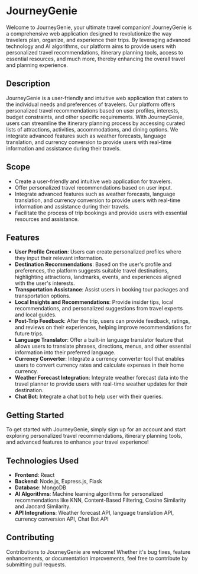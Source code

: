 # JourneyGenie

Welcome to JourneyGenie, your ultimate travel companion! JourneyGenie is a comprehensive web application designed to revolutionize the way travelers plan, organize, and experience their trips. By leveraging advanced technology and AI algorithms, our platform aims to provide users with personalized travel recommendations, itinerary planning tools, access to essential resources, and much more, thereby enhancing the overall travel and planning experience.

## Description

JourneyGenie is a user-friendly and intuitive web application that caters to the individual needs and preferences of travelers. Our platform offers personalized travel recommendations based on user profiles, interests, budget constraints, and other specific requirements. With JourneyGenie, users can streamline the itinerary planning process by accessing curated lists of attractions, activities, accommodations, and dining options. We integrate advanced features such as weather forecasts, language translation, and currency conversion to provide users with real-time information and assistance during their travels.

## Scope

- Create a user-friendly and intuitive web application for travelers.
- Offer personalized travel recommendations based on user input.
- Integrate advanced features such as weather forecasts, language translation, and currency conversion to provide users with real-time information and assistance during their travels.
- Facilitate the process of trip bookings and provide users with essential resources and assistance.

## Features

- **User Profile Creation**: Users can create personalized profiles where they input their relevant information.
- **Destination Recommendations**: Based on the user's profile and preferences, the platform suggests suitable travel destinations, highlighting attractions, landmarks, events, and experiences aligned with the user's interests.
- **Transportation Assistance**: Assist users in booking tour packages and transportation options.
- **Local Insights and Recommendations**: Provide insider tips, local recommendations, and personalized suggestions from travel experts and local guides.
- **Post-Trip Feedback**: After the trip, users can provide feedback, ratings, and reviews on their experiences, helping improve recommendations for future trips.
- **Language Translator**: Offer a built-in language translator feature that allows users to translate phrases, directions, menus, and other essential information into their preferred language.
- **Currency Converter**: Integrate a currency converter tool that enables users to convert currency rates and calculate expenses in their home currency.
- **Weather Forecast Integration**: Integrate weather forecast data into the travel planner to provide users with real-time weather updates for their destination.
- **Chat Bot**: Integrate a chat bot to help user with their queries.

## Getting Started

To get started with JourneyGenie, simply sign up for an account and start exploring personalized travel recommendations, itinerary planning tools, and advanced features to enhance your travel experience!

## Technologies Used

- **Frontend**: React
- **Backend**: Node.js, Express.js, Flask
- **Database**: MongoDB
- **AI Algorithms**: Machine learning algorithms for personalized recommendations like KNN, Content-Based Filtering, Cosine Similarity and Jaccard Similarity.
- **API Integrations**: Weather forecast API, language translation API, currency conversion API, Chat Bot API

## Contributing

Contributions to JourneyGenie are welcome! Whether it's bug fixes, feature enhancements, or documentation improvements, feel free to contribute by submitting pull requests.
